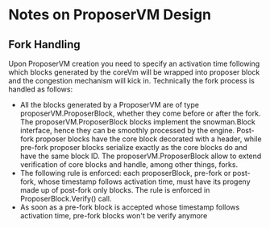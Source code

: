# Notes on ProposerVM Design

## Fork Handling

Upon ProposerVM creation you need to specify an activation time following which blocks generated by the coreVm will be wrapped into proposer block and the congestion mechanism will kick in. Technically the fork process is handled as follows:

* All the blocks generated by a ProposerVM are of type proposerVM.ProposerBlock, whether they come before or after the fork. The proposerVM.ProposerBlock blocks implement the snowman.Block interface, hence they can be smoothly processed by the engine. Post-fork proposer blocks have the core block decorated with a header, while pre-fork proposer blocks serialize exactly as the core blocks do and have the same block ID. The proposerVM.ProposerBlock allow to extend verification of core blocks and handle, among other things, forks.
* The following rule is enforced: each proposerBlock, pre-fork or post-fork, whose timestamp follows activation time, must have its progeny made up of post-fork only blocks. The rule is enforced in ProposerBlock.Verify() call.
* As soon as a pre-fork block is accepted whose timestamp follows activation time, pre-fork blocks won't be verify anymore
